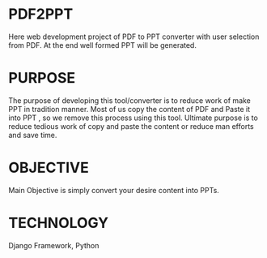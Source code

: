 # PDF2PPT
Here web development project of PDF to PPT converter with user selection from PDF. At the end well formed PPT will be generated.

# PURPOSE
The purpose of developing this tool/converter is to reduce work of make PPT in tradition manner. Most of us copy the content of PDF and Paste it into PPT ,  so we remove this process using this tool. Ultimate purpose is to reduce tedious work of copy and paste the content or reduce man efforts and save time.

# OBJECTIVE
Main Objective is simply convert your desire content into PPTs.  

# TECHNOLOGY
Django Framework, Python
